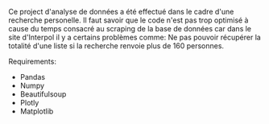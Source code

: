 Ce project d'analyse de données a été effectué dans le cadre d'une recherche personelle.
Il faut savoir que le code n'est pas trop optimisé à cause du temps consacré au scraping de la base de données car dans le site d'Interpol il y a certains problèmes comme: Ne pas pouvoir récupérer la totalité d'une liste si la recherche renvoie plus de 160 personnes.

Requirements: 
- Pandas
- Numpy
- Beautifulsoup
- Plotly
- Matplotlib
